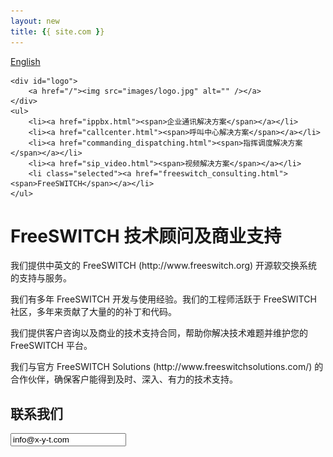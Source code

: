 ```yaml
---
layout: new
title: {{ site.com }}
---
```


<div id="header">
	<div id="lang">
		<a href="/index_en.html">English</a>
	</div>

	<div id="logo">
		<a href="/"><img src="images/logo.jpg" alt="" /></a>
	</div>		
	<ul>
		<li><a href="ippbx.html"><span>企业通讯解决方案</span></a></li>
		<li><a href="callcenter.html"><span>呼叫中心解决方案</span></a></li>
		<li><a href="commanding_dispatching.html"><span>指挥调度解决方案</span></a></li>
		<li><a href="sip_video.html"><span>视频解决方案</span></a></li>
		<li class="selected"><a href="freeswitch_consulting.html"><span>FreeSWITCH</span></a></li>
	</ul>
</div>
<div id="body">
	<div class="about">
		<h1>FreeSWITCH 技术顾问及商业支持</h1>
		<div>
			<p>
				我们提供中英文的 FreeSWITCH (http://www.freeswitch.org) 开源软交换系统的支持与服务。
			</p>
			<p>
				我们有多年 FreeSWITCH 开发与使用经验。我们的工程师活跃于 FreeSWITCH 社区，多年来贡献了大量的的补丁和代码。
			</p>
			<p>
				我们提供客户咨询以及商业的技术支持合同，帮助你解决技术难题并维护您的 FreeSWITCH 平台。
			</p>
			<p>
				我们与官方 FreeSWITCH Solutions (http://www.freeswitchsolutions.com/) 的合作伙伴，确保客户能得到及时、深入、有力的技术支持。
			</p>
		</div>
		<div>
			<h2>联系我们</h2>
			<p><input readonly value="info@x-y-t.com"></input></p>
		</div>
	</div>
</div>

